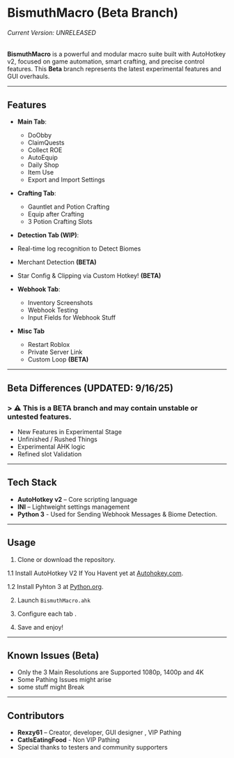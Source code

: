 # BismuthMacro (Beta Branch)
###### Current Version: UNRELEASED
**BismuthMacro** is a powerful and modular macro suite built with AutoHotkey v2, focused on game automation, smart crafting, and precise control features. This **Beta** branch represents the latest experimental features and GUI overhauls.

---

##  Features
- **Main Tab**:
  - DoObby
  - ClaimQuests
  - Collect ROE
  - AutoEquip
  - Daily Shop
  - Item Use
  - Export and Import Settings

- **Crafting Tab**: 
  - Gauntlet and Potion Crafting
  - Equip after Crafting
  - 3 Potion Crafting Slots

-  **Detection Tab (WIP)**:
  - Real-time log recognition to Detect Biomes
  - Merchant Detection **(BETA)**
  - Star Config & Clipping via Custom Hotkey! **(BETA)**

- **Webhook Tab**:
  - Inventory Screenshots
  - Webhook Testing
  - Input Fields for Webhook Stuff
  
- **Misc Tab**
  - Restart Roblox
  - Private Server Link
  - Custom Loop **(BETA)**

---

##  Beta Differences (UPDATED: 9/16/25)

### > ⚠️ This is a **BETA** branch and may contain unstable or untested features.

- New Features in Experimental Stage
- Unfinished / Rushed Things
- Experimental AHK logic
- Refined slot Validation

---

##  Tech Stack

- **AutoHotkey v2** – Core scripting language
- **INI** – Lightweight settings management
- **Python 3** - Used for Sending Webhook Messages & Biome Detection.

---

##  Usage

1. Clone or download the repository.

1.1 Install AutoHotkey V2 If You Havent yet at [Autohokey.com](https://www.autohotkey.com/download).

1.2 Install Pyhton 3 at [Python.org](https://www.python.org/downloads).

2. Launch `BismuthMacro.ahk`

3. Configure each tab .

4. Save and enjoy!

---

##  Known Issues (Beta)

- Only the 3 Main Resolutions are Supported 1080p, 1400p and 4K
- Some Pathing Issues might arise
- some stuff might Break

---

##  Contributors

- **Rexzy61** – Creator, developer, GUI designer , VIP Pathing
- **CatIsEatingFood** - Non VIP Pathing
- Special thanks to testers and community supporters
